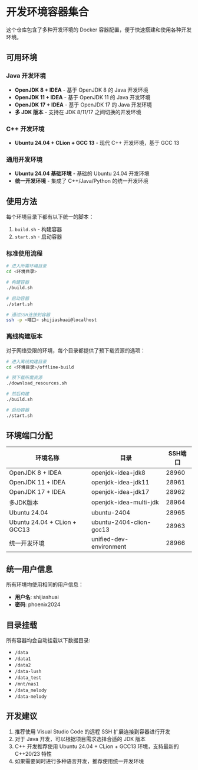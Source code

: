 # 开发环境容器集合

这个仓库包含了多种开发环境的 Docker 容器配置，便于快速搭建和使用各种开发环境。

## 可用环境

### Java 开发环境

- **OpenJDK 8 + IDEA** - 基于 OpenJDK 8 的 Java 开发环境
- **OpenJDK 11 + IDEA** - 基于 OpenJDK 11 的 Java 开发环境
- **OpenJDK 17 + IDEA** - 基于 OpenJDK 17 的 Java 开发环境
- **多 JDK 版本** - 支持在 JDK 8/11/17 之间切换的开发环境

### C++ 开发环境

- **Ubuntu 24.04 + CLion + GCC 13** - 现代 C++ 开发环境，基于 GCC 13

### 通用开发环境

- **Ubuntu 24.04 基础环境** - 基础的 Ubuntu 24.04 开发环境
- **统一开发环境** - 集成了 C++/Java/Python 的统一开发环境

## 使用方法

每个环境目录下都有以下统一的脚本：

1. `build.sh` - 构建容器
2. `start.sh` - 启动容器

### 标准使用流程

```bash
# 进入所需环境目录
cd <环境目录>

# 构建容器
./build.sh

# 启动容器
./start.sh

# 通过SSH连接到容器
ssh -p <端口> shijiashuai@localhost
```

### 离线构建版本

对于网络受限的环境，每个目录都提供了预下载资源的选项：

```bash
# 进入离线构建目录
cd <环境目录>/offline-build

# 预下载所需资源
./download_resources.sh

# 然后构建
./build.sh

# 启动容器
./start.sh
```

## 环境端口分配

| 环境名称 | 目录 | SSH端口 |
|----------|------|--------|
| OpenJDK 8 + IDEA | openjdk-idea-jdk8 | 28960 |
| OpenJDK 11 + IDEA | openjdk-idea-jdk11 | 28961 |
| OpenJDK 17 + IDEA | openjdk-idea-jdk17 | 28962 |
| 多JDK版本 | openjdk-idea-multi-jdk | 28964 |
| Ubuntu 24.04 | ubuntu-2404 | 28965 |
| Ubuntu 24.04 + CLion + GCC13 | ubuntu-2404-clion-gcc13 | 28963 |
| 统一开发环境 | unified-dev-environment | 28966 |

## 统一用户信息

所有环境均使用相同的用户信息：

- **用户名**: shijiashuai
- **密码**: phoenix2024

## 目录挂载

所有容器均会自动挂载以下数据目录:
- `/data`
- `/data1`
- `/data2`
- `/data-lush`
- `/data_test`
- `/mnt/nas1`
- `/data_melody`
- `/data-melody`

## 开发建议

1. 推荐使用 Visual Studio Code 的远程 SSH 扩展连接到容器进行开发
2. 对于 Java 开发，可以根据项目需求选择合适的 JDK 版本
3. C++ 开发推荐使用 Ubuntu 24.04 + CLion + GCC13 环境，支持最新的 C++20/23 特性
4. 如果需要同时进行多种语言开发，推荐使用统一开发环境 